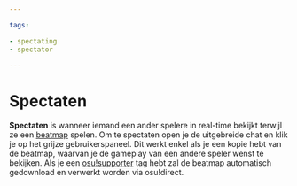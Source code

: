 ```yaml
---

tags:

- spectating
- spectator

---
```


# Spectaten

<!-- TODO: needs to be combined with /wiki/Replay#spectator in some way -->

**Spectaten** is wanneer iemand een ander spelere in real-time bekijkt terwijl ze een [beatmap](/wiki/Beatmaps) spelen. Om te spectaten open je de uitgebreide chat en klik je op het grijze gebruikerspaneel.
Dit werkt enkel als je een kopie hebt van de beatmap, waarvan je de gameplay van een andere speler wenst te bekijken. Als je een [osu!supporter](/wiki/osu!supporter) tag hebt zal de beatmap automatisch gedownload en verwerkt worden via osu!direct.

<!-- this is a stub -->
